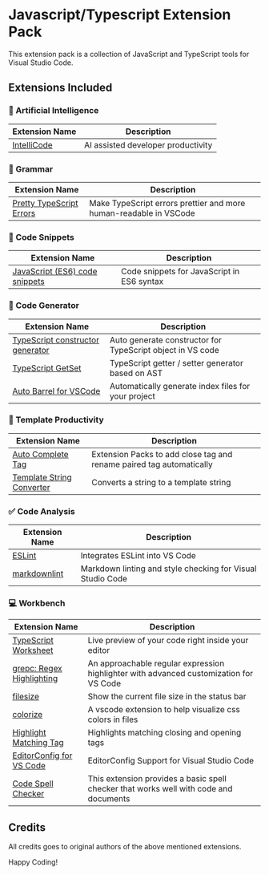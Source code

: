 # Javascript/Typescript Extension Pack

This extension pack is a collection of JavaScript and TypeScript tools for Visual Studio Code.

## Extensions Included

### 🤖 Artificial Intelligence

|                                               Extension Name                                              |             Description            |
|-----------------------------------------------------------------------------------------------------------|------------------------------------|
| [IntelliCode](https://marketplace.visualstudio.com/items?itemName=VisualStudioExptTeam.vscodeintellicode) | AI assisted developer productivity |

### 🔡 Grammar

| Extension Name                                                                                           | Description                                                       |
|----------------------------------------------------------------------------------------------------------|-------------------------------------------------------------------|
| [Pretty TypeScript Errors](https://marketplace.visualstudio.com/items?itemName=yoavbls.pretty-ts-errors) | Make TypeScript errors prettier and more human-readable in VSCode |

### 🔗 Code Snippets

| Extension Name                                                                                                   | Description                                |
|------------------------------------------------------------------------------------------------------------------|--------------------------------------------|
| [JavaScript (ES6) code snippets](https://marketplace.visualstudio.com/items?itemName=xabikos.JavaScriptSnippets) | Code snippets for JavaScript in ES6 syntax |

### 🔬 Code Generator

| Extension Name                                                                                                                         | Description                                                |
|----------------------------------------------------------------------------------------------------------------------------------------|------------------------------------------------------------|
| [TypeScript constructor generator](https://marketplace.visualstudio.com/items?itemName=toanchivu.tcv-typescript-constructor-generator) | Auto generate constructor for TypeScript object in VS code |
| [TypeScript GetSet](https://marketplace.visualstudio.com/items?itemName=z0gSh1u.vscode-ts-getset)                                      | TypeScript getter / setter generator based on AST          |
| [Auto Barrel for VSCode](https://marketplace.visualstudio.com/items?itemName=imgildev.vscode-auto-barrel)                              | Automatically generate index files for your project        |

### 📝 Template Productivity

| Extension Name                                                                                                        | Description                                                          |
|-----------------------------------------------------------------------------------------------------------------------|----------------------------------------------------------------------|
| [Auto Complete Tag](https://marketplace.visualstudio.com/items?itemName=formulahendry.auto-complete-tag)              | Extension Packs to add close tag and rename paired tag automatically |
| [Template String Converter](https://marketplace.visualstudio.com/items?itemName=meganrogge.template-string-converter) | Converts a string to a template string                               |

### ✅ Code Analysis

| Extension Name                                                                                     | Description                                                |
|----------------------------------------------------------------------------------------------------|------------------------------------------------------------|
| [ESLint](https://marketplace.visualstudio.com/items?itemName=dbaeumer.vscode-eslint)               | Integrates ESLint into VS Code                             |
| [markdownlint](https://marketplace.visualstudio.com/items?itemName=DavidAnson.vscode-markdownlint) | Markdown linting and style checking for Visual Studio Code |

### 💻 Workbench

| Extension Name                                                                                                  | Description                                                                            |
|-----------------------------------------------------------------------------------------------------------------|----------------------------------------------------------------------------------------|
| [TypeScript Worksheet](https://marketplace.visualstudio.com/items?itemName=chwoerz.ts-worksheet)                | Live preview of your code right inside your editor                                     |
| [grepc: Regex Highlighting](https://marketplace.visualstudio.com/items?itemName=stneveadomi.grepc)              | An approachable regular expression highlighter with advanced customization for VS Code |
| [filesize](https://marketplace.visualstudio.com/items?itemName=mkxml.vscode-filesize)                           | Show the current file size in the status bar                                           |
| [colorize](https://marketplace.visualstudio.com/items?itemName=kamikillerto.vscode-colorize)                    | A vscode extension to help visualize css colors in files                               |
| [Highlight Matching Tag](https://marketplace.visualstudio.com/items?itemName=vincaslt.highlight-matching-tag)   | Highlights matching closing and opening tags                                           |
| [EditorConfig for VS Code](https://marketplace.visualstudio.com/items?itemName=EditorConfig.EditorConfig)       | EditorConfig Support for Visual Studio Code                                            |
| [Code Spell Checker](https://marketplace.visualstudio.com/items?itemName=streetsidesoftware.code-spell-checker) | This extension provides a basic spell checker that works well with code and documents  |

## Credits

All credits goes to original authors of the above mentioned extensions.

Happy Coding!

